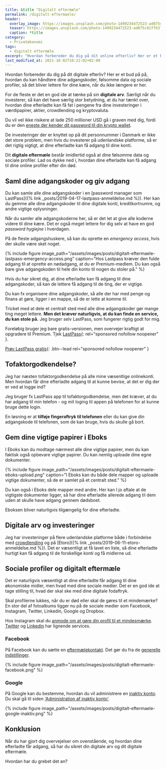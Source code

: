```yaml
---
title: &title "Digitalt eftermæle"
permalink: /digitalt-eftermaele/
header:
  overlay_image: https://images.unsplash.com/photo-1499234472523-ad075c81ff63?ixid=MnwxMjA3fDB8MHxwaG90by1wYWdlfHx8fGVufDB8fHx8&ixlib=rb-1.2.1&auto=format&fit=crop&w=1900&q=80
  teaser: https://images.unsplash.com/photo-1499234472523-ad075c81ff63?ixid=MnwxMjA3fDB8MHxwaG90by1wYWdlfHx8fGVufDB8fHx8&ixlib=rb-1.2.1&auto=format&fit=crop&w=400&q=80
  caption: *title
category:
  - Privatøkonomi
tags:
  - digitalt eftermæle
excerpt: "Hvordan forbereder du dig på dit online efterliv? Her er et bud på på, hvordan du kan håndtere din digitale arv og digitale eftermæle."
last_modified_at: 2021-10-02T10:22:02+02:00
---
```


Hvordan forbereder du dig på dit digitale efterliv? Her er et bud på på, hvordan du kan håndtere dine adgangskoder, følsomme data og sociale profiler, så det bliver lettere for dine kære, når du ikke længere er her.

For de fleste er det en god ide at tænke på sin **digitale arv**. Særligt når du investerer, så kan det have særlig stor betydning, at du har tænkt over, hvordan dine efterladte kan få fat i pengene fra dine investeringer i værdipapirer, aktier, crowdlending og kryptovaluta.

Du vil vel ikke risikere at lade 250 millioner USD gå i graven med dig, fordi du er den [eneste der kender dit password til din krypto wallet](https://uk.pcmag.com/news/119463/cryptocurrency-exchange-locked-out-of-funds-after-ceos-death).

De investeringer der er knyttet op på dit personnummer i Danmark er ikke det store problem, men hvis du investerer på udenlandske platforme, så er det rigtig vigtigt, at dine efterladte kan få adgang til dine konti.

Dit **digitale eftermæle** består imidlertid også at dine følsomme data og sociale profiler. Lad os dykke ned i, hvordan dine efterladte kan få adgang til dine online profiler efter din død.

## Saml dine adgangskoder og giv adgang

Du kan samle alle dine adgangskoder i en [password manager som LastPass]({% link _posts/2019-04-17-lastpass-anmeldelse.md %}). Her kan du gemme alle dine adgangskoder til dine digitale konti, kreditkortnumre, og andre vigtige oplysninger.

Når du samler alle adgangskoderne her, så er det let at give alle koderne videre til dine kære. Det er også meget lettere for dig selv at have en god _password hygiejne_ i hverdagen.

På de fleste adgangshuskere, så kan du oprette en _emergency access_, hvis der skulle være sket noget.

{% include figure image_path="/assets/images/posts/digitalt-eftermaele-lastpass-emergency-access.png" caption="Hos Lastpass kræver den fulde adgang til at oprette en nødadgang, at du er Premium-medlem. Du kan også bare give adgangskoden til hele din konto til nogen du stoler på." %}

Hvis du har sikret dig, at dine efterladte kan få adgang til dine adgangskoder, så kan de lettere få adgang til de ting, der er vigtige.

Du kan fx organisere dine adgangskoder, så alle der har med penge og finans at gøre, ligger i en mappe, så de er lette at komme til.

Tricket med at dele et centralt sted med alle dine adgangskoder gør mange ting meget lettere. **Men det kræver naturligvis, at du kan finde en service, du kan stole på.** Jeg bruger selv LastPass, som fungerer rigtig godt for mig.

Foreløbig bruger jeg bare gratis-versionen, men overvejer kraftigt at opgradere til Premium. Tjek [LastPass](/go/lastpass/){: rel="sponsored nofollow noopener" }.

[Prøv LastPass gratis](/go/lastpass/){: .btn--lead rel="sponsored nofollow noopener" }

## Tofaktorgodkendelse?

Jeg har næsten tofaktorgodkendelse på alle mine væsentlige onlinekonti. Men hvordan får dine efterladte adgang til at kunne bevise, at det er dig der er ved at logge ind?

Jeg bruger fx LastPass app til tofaktorgodkendelse, men det kræver, at du har adgang til min telefon - og mit loging til appen på telefonen for at kunne bruge dette login.

En løsning er at **tilføje fingeraftryk til telefonen** eller du kan give din adgangskode til telefonen, som de kan bruge, hvis du skulle gå bort.

## Gem dine vigtige papirer i Eboks

I Eboks kan du modtage nærmest alle dine vigtige papirer, men du kan faktisk også opbevare vigtige papirer. Du kan nemlig uploade dine egne dokumenter.

{% include figure image_path="/assets/images/posts/digitalt-eftermaele-eboks-upload.png" caption="I Eboks kan du både dele mapper og uploade vigtige dokumenter, så de er samlet på et centralt sted." %}

Du kan også i Eboks dele mapper med andre. Her kan I jo aftale at de vigtigste dokumenter ligger, så har dine efterladte allerede adgang til dem uden at skulle have adgang gennem dødsboet.

Eboksen bliver naturligvis tilgængelig for dine efterladte.

## Digitale arv og investeringer

Jeg har investeringer på flere udenlandske platforme både i forbindelse med [crowdlending](/crowdlending/) og på [Etoro]({% link _posts/2019-06-11-etoro-anmeldelse.md %}). Det er væsentligt at få lavet en liste, så dine efterladte hurtigt kan få adgang til de forskellige konti og få midlerne ud.

## Sociale profiler og digitalt eftermæle

Det er naturligvis væsentligt at dine efterladte får adgang til dine økonomiske midler, men hvad med dine sociale medier. Det er en god ide at tage stilling til, hvad der skal ske med dine digitale fodaftryk.

Skal profilerne lukkes, når du er død eller skal de gøres til et mindemærke? En stor del af fotoalbums ligger nu på de sociale medier som Facebook, Instagram, Twitter, Linkedin, Google og Dropbox.

Hos Instagram skal du [anmode om at gøre din profil til et mindesmærke](https://help.instagram.com/264154560391256). [Twitter](https://help.twitter.com/en/rules-and-policies/contact-twitter-about-a-deceased-family-members-account) og [Linkedin](https://www.linkedin.com/help/linkedin/answer/2842/deceased-linkedin-member?lang=en) har lignende services.

### Facebook

På Facebook kan du sætte en [eftermælekontakt](https://www.facebook.com/help/1070665206293088?helpref=faq_content). Det gør du fra de [generelle indstillinger](https://www.facebook.com/settings?tab=account&section=account_management&view).

{% include figure image_path="/assets/images/posts/digitalt-eftermaele-facebook.png" %}

### Google

På Google kan du bestemme, hvordan du vil administrere en [inaktiv konto](https://www.facebook.com/settings?tab=account&section=account_management&view). Du skal gå til siden ['Administration af inaktiv konto'](https://myaccount.google.com/inactive?pli=1). 

{% include figure image_path="/assets/images/posts/digitalt-eftermaele-google-inaktiv.png" %}

## Konklusion

Når du har gjort dig overvejelser om ovenstående, og hvordan dine efterladte får adgang, så har du sikret din digitale arv og dit digitale eftermæle.

Hvordan har du grebet det an?
